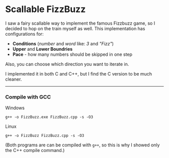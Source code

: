 # Scallable FizzBuzz

I saw a fairy scallable way to implement the famous Fizzbuzz game, so I decided to hop on the train myself as well.
This implementation has configurations for:
- **Conditions** (*number* and *word* like: *3* and *"Fizz"*)
- **Upper** and **Lower Boundries**
- **Pace** - how many numbers should be skipped in one step

Also, you can choose which direction you want to iterate in.

I implemented it in both C and C++, but I find the C version to be much cleaner.

---
### Compile with GCC

Windows
```
g++ -o FizzBuzz.exe FizzBuzz.cpp -s -O3
```

Linux
```
g++ -o FizzBuzz FizzBuzz.cpp -s -O3
```

(Both programs are can be compiled with ```g++```, so this is why I showed only the C++ compile command.)
